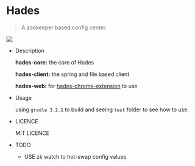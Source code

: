 Hades
====
> A zookeeper based config center.

![](http://)
    

* Description

    **hades-core:** the core of Hades

    **hades-client:** the spring and file based client

    **hades-web:** for [hades-chrome-extension](https://github.com/zcfrank1st/hades-chrome-extension) to use

* Usage

    using `gradle 3.2.1` to build and seeing `test` folder to see how to use.

* LICENCE

    MIT LICENCE

* TODO

    * USE zk watch to hot-swap config values

